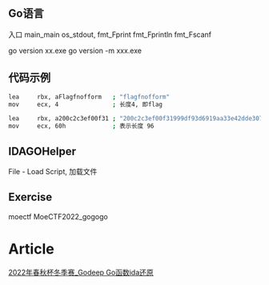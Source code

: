 ## Go语言
入口 main_main
os_stdout, fmt_Fprint fmt_Fprintln fmt_Fscanf


go version xx.exe
go version -m xxx.exe
## 代码示例

```sh
lea     rbx, aFlagfnofform   ; "flagfnofform"
mov     ecx, 4               ; 长度4, 即flag

lea     rbx, a200c2c3ef00f31 ; "200c2c3ef00f31999df93d6919aa33e42dde307"...
mov     ecx, 60h             ; 表示长度 96
```
## IDAGOHelper
File - Load Script, 加载文件

## Exercise
moectf MoeCTF2022_gogogo

# Article

[2022年春秋杯冬季赛_Godeep Go函数ida还原](https://mp.weixin.qq.com/s/tQzJWaAyUT119lNIp_Az7g)

